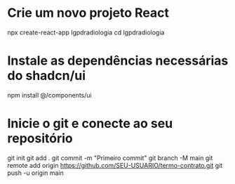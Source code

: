 # Crie um novo projeto React
npx create-react-app lgpdradiologia
cd lgpdradiologia

# Instale as dependências necessárias do shadcn/ui
npm install @/components/ui

# Inicie o git e conecte ao seu repositório
git init
git add .
git commit -m "Primeiro commit"
git branch -M main
git remote add origin https://github.com/SEU-USUARIO/termo-contrato.git
git push -u origin main
